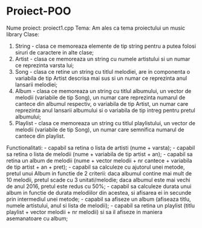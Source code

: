 # Proiect-POO
Nume proiect: proiect1.cpp
Tema: Am ales ca tema proiectului un music library
Clase: 
  1. String - clasa ce memoreaza elemente de tip string pentru a putea folosi siruri de caractere in alte clase;
  2. Artist - clasa ce memoreaza un string cu numele artistului si un numar ce reprezinta varsta lui;
  3. Song - clasa ce retine un string cu titlul melodiei, are in componenta o variabila de tip Artist descrisa mai sus si un numar ce reprezinta anul lansarii melodiei;
  4. Album - clasa ce memoreaza un string cu titlul albumului, un vector de melodii (variabile de tip Song), un numar care reprezinta numarul de cantece din albumul respectiv, o variabila de tip Artist, un numar care reprezinta anul lansarii albumului si o variabila de tip intreg pentru pretul albumului;
  5. Playlist - clasa ce memoreaza un string cu titlul playlistului, un vector de melodii (variabile de tip Song), un numar care semnifica numarul de cantece din playlist.
  
Functionalitati: - capabil sa retina o lista de artisti (nume + varsta);
                 - capabil sa retina o lista de melodii (nume + variabila de tip artist + an);
                 - capabil sa retina un album de melodii (nume + vector melodii + nr cantece + variabila de tip artist + an + pret);
                 - capabil sa calculeze cu ajutorul unei metode, pretul unui Album in functie de 2 criterii: daca albumul contine mai mult de 10 melodii, pretul scade cu 3 unitati/melodie; daca albumul este mai vechi de anul 2016, pretul este redus cu 50%;
                 - capabil sa calculeze durata unui album in functie de durata melodiilor din acestea, si afisarea ei in secunde prin intermediul unei metode;
                 - capabil sa afiseze un album (afiseaza titlu, numele artistului, anul si lista de melodii);
                 - capabil sa retina un playlist (titlu playlist + vector melodii + nr melodii) si sa il afiseze in maniera asemanatoare cu album;
                 
                 
